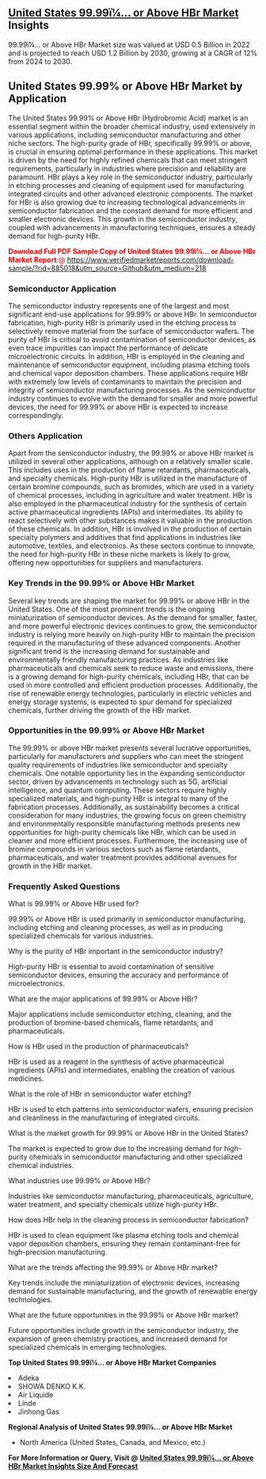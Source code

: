 <h2><a href="https://www.verifiedmarketreports.com/download-sample/?rid=885018&amp;utm_source=Github&amp;utm_medium=218" target="_blank">United States 99.99ï¼… or Above HBr Market</a> Insights</h2><p>99.99ï¼… or Above HBr Market size was valued at USD 0.5 Billion in 2022 and is projected to reach USD 1.2 Billion by 2030, growing at a CAGR of 12% from 2024 to 2030.</p><p><h2>United States 99.99% or Above HBr Market by Application</h2> <p>The United States 99.99% or Above HBr (Hydrobromic Acid) market is an essential segment within the broader chemical industry, used extensively in various applications, including semiconductor manufacturing and other niche sectors. The high-purity grade of HBr, specifically 99.99% or above, is crucial in ensuring optimal performance in these applications. This market is driven by the need for highly refined chemicals that can meet stringent requirements, particularly in industries where precision and reliability are paramount. HBr plays a key role in the semiconductor industry, particularly in etching processes and cleaning of equipment used for manufacturing integrated circuits and other advanced electronic components. The market for HBr is also growing due to increasing technological advancements in semiconductor fabrication and the constant demand for more efficient and smaller electronic devices. This growth in the semiconductor industry, coupled with advancements in manufacturing techniques, ensures a steady demand for high-purity HBr. <p><span class=""><span style="color: #ff0000;"><strong>Download Full PDF Sample Copy of United States 99.99ï¼… or Above HBr Market Report</strong> @ </span><a href="https://www.verifiedmarketreports.com/download-sample/?rid=885018&amp;utm_source=Github&amp;utm_medium=218" target="_blank">https://www.verifiedmarketreports.com/download-sample/?rid=885018&amp;utm_source=Github&amp;utm_medium=218</a></span></p></p> <h3>Semiconductor Application</h3> <p>The semiconductor industry represents one of the largest and most significant end-use applications for 99.99% or above HBr. In semiconductor fabrication, high-purity HBr is primarily used in the etching process to selectively remove material from the surface of semiconductor wafers. The purity of HBr is critical to avoid contamination of semiconductor devices, as even trace impurities can impact the performance of delicate microelectronic circuits. In addition, HBr is employed in the cleaning and maintenance of semiconductor equipment, including plasma etching tools and chemical vapor deposition chambers. These applications require HBr with extremely low levels of contaminants to maintain the precision and integrity of semiconductor manufacturing processes. As the semiconductor industry continues to evolve with the demand for smaller and more powerful devices, the need for 99.99% or above HBr is expected to increase correspondingly. <h3>Others Application</h3> <p>Apart from the semiconductor industry, the 99.99% or above HBr market is utilized in several other applications, although on a relatively smaller scale. This includes uses in the production of flame retardants, pharmaceuticals, and specialty chemicals. High-purity HBr is utilized in the manufacture of certain bromine compounds, such as bromides, which are used in a variety of chemical processes, including in agriculture and water treatment. HBr is also employed in the pharmaceutical industry for the synthesis of certain active pharmaceutical ingredients (APIs) and intermediates. Its ability to react selectively with other substances makes it valuable in the production of these chemicals. In addition, HBr is involved in the production of certain specialty polymers and additives that find applications in industries like automotive, textiles, and electronics. As these sectors continue to innovate, the need for high-purity HBr in these niche markets is likely to grow, offering new opportunities for suppliers and manufacturers. <h3>Key Trends in the 99.99% or Above HBr Market</h3> <p>Several key trends are shaping the market for 99.99% or above HBr in the United States. One of the most prominent trends is the ongoing miniaturization of semiconductor devices. As the demand for smaller, faster, and more powerful electronic devices continues to grow, the semiconductor industry is relying more heavily on high-purity HBr to maintain the precision required in the manufacturing of these advanced components. Another significant trend is the increasing demand for sustainable and environmentally friendly manufacturing practices. As industries like pharmaceuticals and chemicals seek to reduce waste and emissions, there is a growing demand for high-purity chemicals, including HBr, that can be used in more controlled and efficient production processes. Additionally, the rise of renewable energy technologies, particularly in electric vehicles and energy storage systems, is expected to spur demand for specialized chemicals, further driving the growth of the HBr market. <h3>Opportunities in the 99.99% or Above HBr Market</h3> <p>The 99.99% or above HBr market presents several lucrative opportunities, particularly for manufacturers and suppliers who can meet the stringent quality requirements of industries like semiconductor and specialty chemicals. One notable opportunity lies in the expanding semiconductor sector, driven by advancements in technology such as 5G, artificial intelligence, and quantum computing. These sectors require highly specialized materials, and high-purity HBr is integral to many of the fabrication processes. Additionally, as sustainability becomes a critical consideration for many industries, the growing focus on green chemistry and environmentally responsible manufacturing methods presents new opportunities for high-purity chemicals like HBr, which can be used in cleaner and more efficient processes. Furthermore, the increasing use of bromine compounds in various sectors such as flame retardants, pharmaceuticals, and water treatment provides additional avenues for growth in the HBr market. <h3>Frequently Asked Questions</h3> <p>What is 99.99% or Above HBr used for?</p> <p>99.99% or Above HBr is used primarily in semiconductor manufacturing, including etching and cleaning processes, as well as in producing specialized chemicals for various industries.</p> <p>Why is the purity of HBr important in the semiconductor industry?</p> <p>High-purity HBr is essential to avoid contamination of sensitive semiconductor devices, ensuring the accuracy and performance of microelectronics.</p> <p>What are the major applications of 99.99% or Above HBr?</p> <p>Major applications include semiconductor etching, cleaning, and the production of bromine-based chemicals, flame retardants, and pharmaceuticals.</p> <p>How is HBr used in the production of pharmaceuticals?</p> <p>HBr is used as a reagent in the synthesis of active pharmaceutical ingredients (APIs) and intermediates, enabling the creation of various medicines.</p> <p>What is the role of HBr in semiconductor wafer etching?</p> <p>HBr is used to etch patterns into semiconductor wafers, ensuring precision and cleanliness in the manufacturing of integrated circuits.</p> <p>What is the market growth for 99.99% or Above HBr in the United States?</p> <p>The market is expected to grow due to the increasing demand for high-purity chemicals in semiconductor manufacturing and other specialized chemical industries.</p> <p>What industries use 99.99% or Above HBr?</p> <p>Industries like semiconductor manufacturing, pharmaceuticals, agriculture, water treatment, and specialty chemicals utilize high-purity HBr.</p> <p>How does HBr help in the cleaning process in semiconductor fabrication?</p> <p>HBr is used to clean equipment like plasma etching tools and chemical vapor deposition chambers, ensuring they remain contaminant-free for high-precision manufacturing.</p> <p>What are the trends affecting the 99.99% or Above HBr market?</p> <p>Key trends include the miniaturization of electronic devices, increasing demand for sustainable manufacturing, and the growth of renewable energy technologies.</p> <p>What are the future opportunities in the 99.99% or Above HBr market?</p> <p>Future opportunities include growth in the semiconductor industry, the expansion of green chemistry practices, and increased demand for specialized chemicals in emerging technologies.</p> </p><p><strong>Top United States 99.99ï¼… or Above HBr Market Companies</strong></p><div data-test-id=""><p><li>Adeka</li><li> SHOWA DENKO K.K.</li><li> Air Liquide</li><li> Linde</li><li> Jinhong Gas</li></p><div><strong>Regional Analysis of&nbsp;United States 99.99ï¼… or Above HBr Market</strong></div><ul><li dir="ltr"><p dir="ltr">North America&nbsp;(United States, Canada, and Mexico, etc.)</p></li></ul><p><strong>For More Information or Query, Visit @&nbsp;</strong><strong><a href="https://www.verifiedmarketreports.com/product/99-99-or-above-hbr-market/?utm_source=Github&amp;utm_medium=218" target="_blank">United States 99.99ï¼… or Above HBr Market Insights Size And Forecast</a></strong></p></div>
